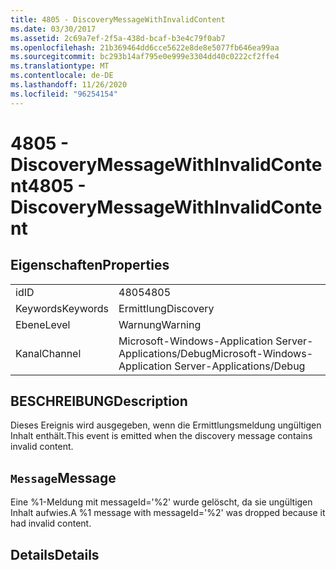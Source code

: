 ```yaml
---
title: 4805 - DiscoveryMessageWithInvalidContent
ms.date: 03/30/2017
ms.assetid: 2c69a7ef-2f5a-438d-bcaf-b3e4c79f0ab7
ms.openlocfilehash: 21b369464dd6cce5622e8de8e5077fb646ea99aa
ms.sourcegitcommit: bc293b14af795e0e999e3304dd40c0222cf2ffe4
ms.translationtype: MT
ms.contentlocale: de-DE
ms.lasthandoff: 11/26/2020
ms.locfileid: "96254154"
---
```

# <a name="4805---discoverymessagewithinvalidcontent"></a><span data-ttu-id="b5a12-102">4805 - DiscoveryMessageWithInvalidContent</span><span class="sxs-lookup"><span data-stu-id="b5a12-102">4805 - DiscoveryMessageWithInvalidContent</span></span>

## <a name="properties"></a><span data-ttu-id="b5a12-103">Eigenschaften</span><span class="sxs-lookup"><span data-stu-id="b5a12-103">Properties</span></span>  
  
|||  
|-|-|  
|<span data-ttu-id="b5a12-104">id</span><span class="sxs-lookup"><span data-stu-id="b5a12-104">ID</span></span>|<span data-ttu-id="b5a12-105">4805</span><span class="sxs-lookup"><span data-stu-id="b5a12-105">4805</span></span>|  
|<span data-ttu-id="b5a12-106">Keywords</span><span class="sxs-lookup"><span data-stu-id="b5a12-106">Keywords</span></span>|<span data-ttu-id="b5a12-107">Ermittlung</span><span class="sxs-lookup"><span data-stu-id="b5a12-107">Discovery</span></span>|  
|<span data-ttu-id="b5a12-108">Ebene</span><span class="sxs-lookup"><span data-stu-id="b5a12-108">Level</span></span>|<span data-ttu-id="b5a12-109">Warnung</span><span class="sxs-lookup"><span data-stu-id="b5a12-109">Warning</span></span>|  
|<span data-ttu-id="b5a12-110">Kanal</span><span class="sxs-lookup"><span data-stu-id="b5a12-110">Channel</span></span>|<span data-ttu-id="b5a12-111">Microsoft-Windows-Application Server-Applications/Debug</span><span class="sxs-lookup"><span data-stu-id="b5a12-111">Microsoft-Windows-Application Server-Applications/Debug</span></span>|  
  
## <a name="description"></a><span data-ttu-id="b5a12-112">BESCHREIBUNG</span><span class="sxs-lookup"><span data-stu-id="b5a12-112">Description</span></span>  

 <span data-ttu-id="b5a12-113">Dieses Ereignis wird ausgegeben, wenn die Ermittlungsmeldung ungültigen Inhalt enthält.</span><span class="sxs-lookup"><span data-stu-id="b5a12-113">This event is emitted when the discovery message contains invalid content.</span></span>  
  
## <a name="message"></a><span data-ttu-id="b5a12-114">`Message`</span><span class="sxs-lookup"><span data-stu-id="b5a12-114">Message</span></span>  

 <span data-ttu-id="b5a12-115">Eine %1-Meldung mit messageId='%2' wurde gelöscht, da sie ungültigen Inhalt aufwies.</span><span class="sxs-lookup"><span data-stu-id="b5a12-115">A %1 message with messageId='%2' was dropped because it had invalid content.</span></span>  
  
## <a name="details"></a><span data-ttu-id="b5a12-116">Details</span><span class="sxs-lookup"><span data-stu-id="b5a12-116">Details</span></span>
